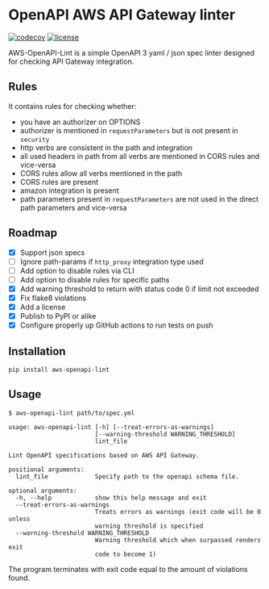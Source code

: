 # OpenAPI AWS API Gateway linter

[![codecov](https://codecov.io/gh/evilmint/aws-openapi-lint/branch/master/graph/badge.svg)](https://codecov.io/gh/evilmint/aws-openapi-lint) [![license](https://img.shields.io/github/license/evilmint/aws-openapi-lint)](https://github.com/evilmint/aws-openapi-lint)

AWS-OpenAPI-Lint is a simple OpenAPI 3 yaml / json spec linter designed for checking API Gateway integration.

## Rules

It contains rules for checking whether:

- you have an authorizer on OPTIONS
- authorizer is mentioned in `requestParameters` but is not present in `security`
- http verbs are consistent in the path and integration
- all used headers in path from all verbs are mentioned in CORS rules and vice-versa
- CORS rules allow all verbs mentioned in the path
- CORS rules are present
- amazon integration is present
- path parameters present in `requestParameters` are not used in the direct path parameters and vice-versa

## Roadmap

- [X] Support json specs
- [ ] Ignore path-params if `http_proxy` integration type used
- [ ] Add option to disable rules via CLI
- [ ] Add option to disable rules for specific paths
- [X] Add warning threshold to return with status code 0 if limit not exceeded
- [X] Fix flake8 violations
- [X] Add a license
- [X] Publish to PyPI or alike
- [X] Configure properly up GitHub actions to run tests on push

## Installation

```
pip install aws-openapi-lint
```

## Usage

`$ aws-openapi-lint path/to/spec.yml`

```
usage: aws-openapi-lint [-h] [--treat-errors-as-warnings]
                        [--warning-threshold WARNING_THRESHOLD]
                        lint_file

Lint OpenAPI specifications based on AWS API Gateway.

positional arguments:
  lint_file             Specify path to the openapi schema file.

optional arguments:
  -h, --help            show this help message and exit
  --treat-errors-as-warnings
                        Treats errors as warnings (exit code will be 0 unless
                        warning threshold is specified
  --warning-threshold WARNING_THRESHOLD
                        Warning threshold which when surpassed renders exit
                        code to become 1)

```

The program terminates with exit code equal to the amount of violations found.
